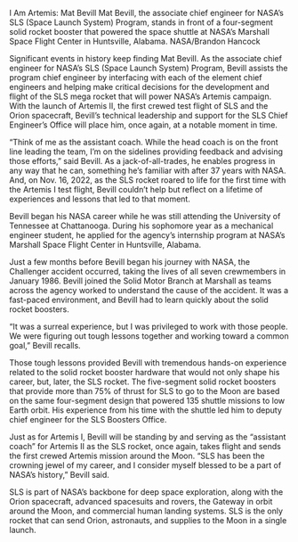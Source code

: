 I Am Artemis: Mat Bevill 
 Mat Bevill, the associate chief engineer for NASA’s SLS (Space Launch System) Program, stands in front of a four-segment solid rocket booster that powered the space shuttle at NASA’s Marshall Space Flight Center in Huntsville, Alabama. NASA/Brandon Hancock

Significant events in history keep finding Mat Bevill. As the associate chief engineer for NASA’s SLS (Space Launch System) Program, Bevill assists the program chief engineer by interfacing with each of the element chief engineers and helping make critical decisions for the development and flight of the SLS mega rocket that will power NASA’s Artemis campaign. With the launch of Artemis II, the first crewed test flight of SLS and the Orion spacecraft, Bevill’s technical leadership and support for the SLS Chief Engineer’s Office will place him, once again, at a notable moment in time.

“Think of me as the assistant coach. While the head coach is on the front line leading the team, I’m on the sidelines providing feedback and advising those efforts,” said Bevill. As a jack-of-all-trades, he enables progress in any way that he can, something he’s familiar with after 37 years with NASA. And, on Nov. 16, 2022, as the SLS rocket roared to life for the first time with the Artemis I test flight, Bevill couldn’t help but reflect on a lifetime of experiences and lessons that led to that moment.

Bevill began his NASA career while he was still attending the University of Tennessee at Chattanooga. During his sophomore year as a mechanical engineer student, he applied for the agency’s internship program at NASA’s Marshall Space Flight Center in Huntsville, Alabama.

Just a few months before Bevill began his journey with NASA, the Challenger accident occurred, taking the lives of all seven crewmembers in January 1986. Bevill joined the Solid Motor Branch at Marshall as teams across the agency worked to understand the cause of the accident. It was a fast-paced environment, and Bevill had to learn quickly about the solid rocket boosters.

“It was a surreal experience, but I was privileged to work with those people. We were figuring out tough lessons together and working toward a common goal,” Bevill recalls.

Those tough lessons provided Bevill with tremendous hands-on experience related to the solid rocket booster hardware that would not only shape his career, but, later, the SLS rocket. The five-segment solid rocket boosters that provide more than 75% of thrust for SLS to go to the Moon are based on the same four-segment design that powered 135 shuttle missions to low Earth orbit. His experience from his time with the shuttle led him to deputy chief engineer for the SLS Boosters Office.

Just as for Artemis I, Bevill will be standing by and serving as the “assistant coach” for Artemis II as the SLS rocket, once again, takes flight and sends the first crewed Artemis mission around the Moon. “SLS has been the crowning jewel of my career, and I consider myself blessed to be a part of NASA’s history,” Bevill said.

SLS is part of NASA’s backbone for deep space exploration, along with the Orion spacecraft, advanced spacesuits and rovers, the Gateway in orbit around the Moon, and commercial human landing systems. SLS is the only rocket that can send Orion, astronauts, and supplies to the Moon in a single launch.